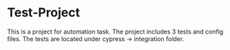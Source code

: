 # Test-Project

This is a project for automation task. The project includes 3 tests and config files. The tests are located under cypress -> integration folder. 
